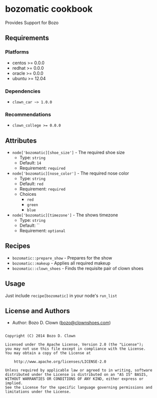 # bozomatic cookbook

Provides Support for Bozo

## Requirements

### Platforms

* centos >= 0.0.0
* redhat >= 0.0.0
* oracle >= 0.0.0
* ubuntu >= 12.04

### Dependencies

* `clown_car ~> 1.0.0`

### Recommendations

* `clown_college >= 0.0.0`

## Attributes

* `node['bozomatic][shoe_size']` - The required shoe size
  * Type: `string`
  * Default: `14`
  * Requirement: `required`
* `node['bozomatic][nose_color']` - The required nose color
  * Type: `string`
  * Default: `red`
  * Requirement: `required`
  * Choices
    * `red`
    * `green`
    * `blue`
* `node['bozomatic][timezone']` - The shows timezone
  * Type: `string`
  * Default: ``
  * Requirement: `optional`

## Recipes

* `bozomatic::prepare_show` - Prepares for the show
* `bozomatic::makeup` - Applies all required makeup
* `bozomatic::clown_shoes` - Finds the requisite pair of clown shoes

## Usage

Just include `recipe[bozomatic]` in your node's `run_list`

## License and Authors

- Author: Bozo D. Clown (<bozo@clownshoes.com>)

```text

Copyright (C) 2014 Bozo D. Clown

Licensed under the Apache License, Version 2.0 (the "License");
you may not use this file except in compliance with the License.
You may obtain a copy of the License at

    http://www.apache.org/licenses/LICENSE-2.0

Unless required by applicable law or agreed to in writing, software
distributed under the License is distributed on an "AS IS" BASIS,
WITHOUT WARRANTIES OR CONDITIONS OF ANY KIND, either express or implied.
See the License for the specific language governing permissions and
limitations under the License.

```
